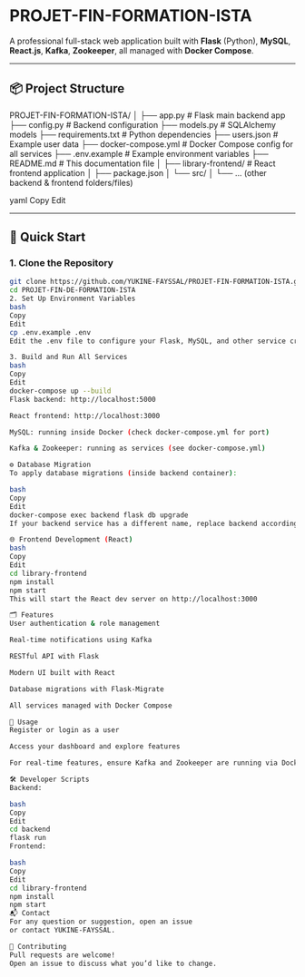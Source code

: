 # PROJET-FIN-FORMATION-ISTA

A professional full-stack web application built with **Flask** (Python), **MySQL**, **React.js**, **Kafka**, **Zookeeper**, all managed with **Docker Compose**.

---

## 📦 Project Structure

PROJET-FIN-FORMATION-ISTA/
│
├── app.py # Flask main backend app
├── config.py # Backend configuration
├── models.py # SQLAlchemy models
├── requirements.txt # Python dependencies
├── users.json # Example user data
├── docker-compose.yml # Docker Compose config for all services
├── .env.example # Example environment variables
├── README.md # This documentation file
│
├── library-frontend/ # React frontend application
│ ├── package.json
│ └── src/
│
└── ... (other backend & frontend folders/files)

yaml
Copy
Edit

---

## 🚀 Quick Start

### 1. **Clone the Repository**
```bash
git clone https://github.com/YUKINE-FAYSSAL/PROJET-FIN-FORMATION-ISTA.git
cd PROJET-FIN-DE-FORMATION-ISTA
2. Set Up Environment Variables
bash
Copy
Edit
cp .env.example .env
Edit the .env file to configure your Flask, MySQL, and other service credentials as needed.

3. Build and Run All Services
bash
Copy
Edit
docker-compose up --build
Flask backend: http://localhost:5000

React frontend: http://localhost:3000

MySQL: running inside Docker (check docker-compose.yml for port)

Kafka & Zookeeper: running as services (see docker-compose.yml)

⚙️ Database Migration
To apply database migrations (inside backend container):

bash
Copy
Edit
docker-compose exec backend flask db upgrade
If your backend service has a different name, replace backend accordingly.

🌐 Frontend Development (React)
bash
Copy
Edit
cd library-frontend
npm install
npm start
This will start the React dev server on http://localhost:3000

🗂️ Features
User authentication & role management

Real-time notifications using Kafka

RESTful API with Flask

Modern UI built with React

Database migrations with Flask-Migrate

All services managed with Docker Compose

📝 Usage
Register or login as a user

Access your dashboard and explore features

For real-time features, ensure Kafka and Zookeeper are running via Docker Compose

🛠️ Developer Scripts
Backend:

bash
Copy
Edit
cd backend
flask run
Frontend:

bash
Copy
Edit
cd library-frontend
npm install
npm start
📬 Contact
For any question or suggestion, open an issue
or contact YUKINE-FAYSSAL.

🤝 Contributing
Pull requests are welcome!
Open an issue to discuss what you’d like to change.

